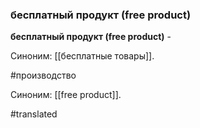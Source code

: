 ### бесплатный продукт (free product)

**бесплатный продукт (free product)** -

Синоним: [[бесплатные товары]].

#производство

Синоним: [[free product]].

#translated
